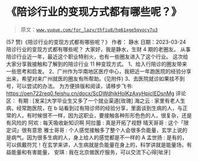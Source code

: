 # 《陪诊行业的变现方式都有哪些呢？》

> 原文：[`www.yuque.com/for_lazy/thfiu8/hq61xge5qyocy7u3`](https://www.yuque.com/for_lazy/thfiu8/hq61xge5qyocy7u3)

<ne-h2 id="983a3c62" data-lake-id="983a3c62"><ne-heading-ext><ne-heading-anchor></ne-heading-anchor><ne-heading-fold></ne-heading-fold></ne-heading-ext><ne-heading-content><ne-text id="u94ad3947">(57 赞)《陪诊行业的变现方式都有哪些呢？》</ne-text></ne-heading-content></ne-h2> <ne-p id="u3c4dce25" data-lake-id="u3c4dce25"><ne-text id="u610a1666">作者： 静水</ne-text></ne-p> <ne-p id="u22f3862c" data-lake-id="u22f3862c"><ne-text id="u8dc0e1bb">日期：2023-03-24</ne-text></ne-p> <ne-p id="uccc6ba7e" data-lake-id="uccc6ba7e"><ne-text id="u762edb4c">陪诊行业的变现方式都有哪些呢？</ne-text></ne-p> <ne-p id="u433480c1" data-lake-id="u433480c1"><ne-text id="u0f69af30">大家好，我是静水，生财 4 期的老圈友。</ne-text> <ne-text id="u5fc359e2">从事陪诊行业近一年，最近这个职业特别火，也有一些圈友进入了这个行业。</ne-text> <ne-text id="u248873a4">这次给大家分享我接触和了解到的陪诊行业 11 种变现方式。</ne-text> <ne-text id="u5f01028b">1、给入行陪诊的圈友带来一些思考和启发。</ne-text> <ne-text id="u44c197fe">2、广州作为华南地区医疗中心，我把近一年跑医院的经验分享出来，希望对来广州就医的圈友有所帮助。(见附件)</ne-text> <ne-text id="u0fd20809">3、去医院就诊如果挂不到号，可以尝试的办法。</ne-text></ne-p> <ne-p id="ue9a4ff5e" data-lake-id="ue9a4ff5e"><ne-text id="ufc29b5b3">为方便排版和阅读，请移步飞书:</ne-text> [<ne-text id="u5c94d133">https://oen722req0.feishu.cn/docx/ScDWdhjkHolKzAxyHpjclEDsnMg</ne-text>](https://oen722req0.feishu.cn/docx/ScDWdhjkHolKzAxyHpjclEDsnMg)</ne-p> <ne-hole id="u6550235a" data-lake-id="u6550235a"><ne-card data-card-name="hr" data-card-type="block" id="Mv74h" data-event-boundary="card"><ne-p id="udba46009" data-lake-id="udba46009"><ne-text id="u3fd5c778">评论区：</ne-text></ne-p> <ne-p id="u127c9b02" data-lake-id="u127c9b02"><ne-text id="uc1d6cca5">有期 : [发呆]大学毕业生又多了一个就业渠道[玫瑰]</ne-text> <ne-text id="u51bfe724">海之云 : 家里有老人生病，经常跑医院，在 b 站看到过有陪诊师的经验分享，里面谈到生病的人，与正常的人，有时候很不一样，因为这职业，要接触各种形形色色的人，很复杂，还是有风险的</ne-text> <ne-text id="u283751f0">阿欢 : 每天吸收新知识啊</ne-text> <ne-text id="u86b2f621">阿拉蕾 : 真是开拓了视野</ne-text> <ne-text id="uc1b8643e">晴天哥哥 : 这个「限定词」很有意思</ne-text> <ne-text id="u2c00a363">雅士哥哥 : 个人感觉接触多了整个人会很多负能量，玄学上说的是病气。因为很多生病的人，身上给人的感觉都是不一样的</ne-text> <ne-text id="u2cfe12dd">A 孟世扬 : 是有的，可以佩戴符咒！在玄学来讲，人生病就是负能量在身上的，科学讲就是能量场，有益能量和有害能量，</ne-text> <ne-text id="u93e5a8f1">安琪 : 我在北京做医疗服务，可以交流下心得[呲牙]</ne-text></ne-p></ne-card></ne-hole>